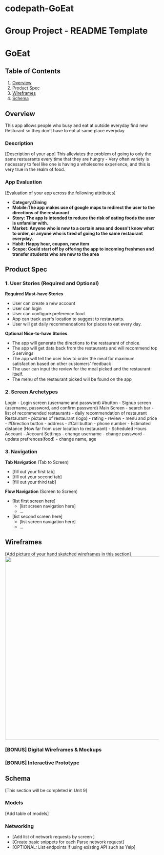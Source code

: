 # codepath-GoEat

Group Project - README Template
===

# GoEat

## Table of Contents
1. [Overview](#Overview)
1. [Product Spec](#Product-Spec)
1. [Wireframes](#Wireframes)
2. [Schema](#Schema)

## Overview

This app allows people who busy and eat at outside everyday find new Resturant so they don't have to eat at same place everyday


### Description
[Description of your app]
This alleviates the problem of going to only the same restuarants every time that they are hungry - Very often variety is necessary to feel like one is having a wholesome experience, and this is very true in the realm of food.

### App Evaluation
[Evaluation of your app across the following attributes]
- **Category:Dining**
- **Mobile:The app makes use of google maps to redirect the user to the directions of the restaurant**
- **Story: The app is intended to reduce the risk of eating foods the user is unfamilar with.**
- **Market: Anyone who is new to a certain area and doesn't know what to order, or anyone who is tired of going to the same restaurant everyday.**
- **Habit: Happy hour, coupon, new item**
- **Scope: Could start off by offering the app to incoming freshmen and transfer students who are new to the area**

## Product Spec

### 1. User Stories (Required and Optional)

**Required Must-have Stories**

* User can create a new account
* User can login
* User can configure preference food 
* App can track user's location to suggest to restaurants. 
* User will get daily recommendations for places to eat every day.

**Optional Nice-to-have Stories**

* The app will generate the directions to the restaurant of choice.
* The app will get data back from the restaurants and will recommend top 5 servings
* The app will tell the user how to order the meal for maximum satisfaction based on other customers' feedback
* The user can input the review for the meal picked and the restaurant itself.
* The menu of the restaurant picked will be found on the app

### 2. Screen Archetypes

Login
        - Login screen (username and password) #button
        - Signup screen (username, password, and confirm password)
    Main Screen
        - search bar
        - list of recommended restaurants
        - daily recommendation of restaurant
    Restaurant
        - pictures of restaurant (logo) 
        - rating
        - review
        - menu and price
        - #Direction button - address
        - #Call button - phone number
        - Estimated distance (How far from user location to restaurant)
        - Scheduled Hours
    Account
        - Account Settings
            - change username
            - change password
            - update prefrences(food)
            - change name, age

### 3. Navigation

**Tab Navigation** (Tab to Screen)

* [fill out your first tab]
* [fill out your second tab]
* [fill out your third tab]

**Flow Navigation** (Screen to Screen)

* [list first screen here]
   * [list screen navigation here]
   * ...
* [list second screen here]
   * [list screen navigation here]
   * ...

## Wireframes
[Add picture of your hand sketched wireframes in this section]
<img src="YOUR_WIREFRAME_IMAGE_URL" width=600>

### [BONUS] Digital Wireframes & Mockups

### [BONUS] Interactive Prototype

## Schema 
[This section will be completed in Unit 9]
### Models
[Add table of models]
### Networking
- [Add list of network requests by screen ]
- [Create basic snippets for each Parse network request]
- [OPTIONAL: List endpoints if using existing API such as Yelp]
